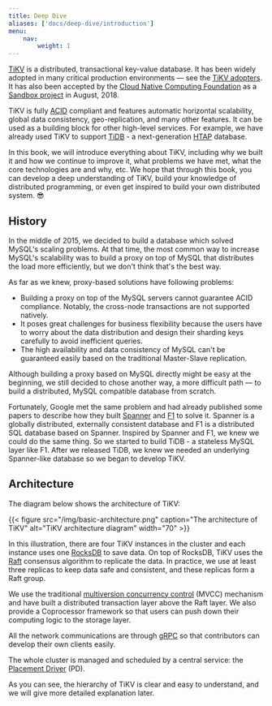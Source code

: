 ```yaml
---
title: Deep Dive
aliases: ['docs/deep-dive/introduction']
menu:
    nav:
        weight: 1
---
```


[TiKV](https://github.com/tikv/tikv) is a distributed, transactional key-value database. It has been widely adopted in many critical production environments &mdash; see the [TiKV adopters](https://github.com/tikv/tikv/blob/master/docs/adopters.md). It has also been accepted by the [Cloud Native Computing Foundation](https://www.cfnc.org) as a [Sandbox project](https://www.cncf.io/blog/2018/08/28/cncf-to-host-tikv-in-the-sandbox/) in August, 2018.

TiKV is fully [ACID](https://en.wikipedia.org/wiki/ACID_(computer_science)) compliant and features automatic horizontal scalability, global data consistency, geo-replication, and many other features. It can be used as a building block for other high-level services. For example, we have already used TiKV to support [TiDB](https://github.com/pingcap/tidb) - a next-generation [HTAP](https://en.wikipedia.org/wiki/Hybrid_transactional/analytical_processing_(HTAP)) database.

In this book, we will introduce everything about TiKV, including why we built it and how we continue to improve it, what problems we have met, what the core technologies are and why, etc. We hope that through this book, you can develop a deep understanding of TiKV, build your knowledge of distributed programming, or even get inspired to build your own distributed system. 😎

## History

In the middle of 2015, we decided to build a database which solved MySQL's scaling problems. At that time, the most common way to increase MySQL's scalability was to build a proxy on top of MySQL that distributes the load more efficiently, but we don't think that's the best way.

As far as we knew, proxy-based solutions have following problems:

+ Building a proxy on top of the MySQL servers cannot guarantee ACID compliance. Notably, the cross-node transactions are not supported natively.
+ It poses great challenges for business flexibility because the users have to worry about the data distribution and design their sharding keys carefully to avoid inefficient queries.
+ The high availability and data consistency of MySQL can't be guaranteed easily based on the traditional Master-Slave replication.

Although building a proxy based on MySQL directly might be easy at the beginning, we still decided to chose another way, a more difficult path &mdash; to build a distributed, MySQL compatible database from scratch.

Fortunately, Google met the same problem and had already published some papers to describe how they built [Spanner](http://static.googleusercontent.com/media/research.google.com/en//archive/spanner-osdi2012.pdf) and [F1](https://storage.googleapis.com/pub-tools-public-publication-data/pdf/41344.pdf) to solve it. Spanner is a globally distributed, externally consistent database and F1 is a distributed SQL database based on Spanner. Inspired by Spanner and F1, we knew we could do the same thing. So we started to build TiDB - a stateless MySQL layer like F1. After we released TiDB, we knew we needed an underlying Spanner-like database so we began to develop TiKV.

## Architecture

The diagram below shows the architecture of TiKV:

{{< figure
    src="/img/basic-architecture.png"
    caption="The architecture of TiKV"
    alt="TiKV architecture diagram"
    width="70" >}}

In this illustration, there are four TiKV instances in the cluster and each instance uses one [RocksDB](https://github.com/facebook/rocksdb) to save data. On top of RocksDB, TiKV uses the [Raft](https://raft.github.io/) consensus algorithm to replicate the data. In practice, we use at least three replicas to keep data safe and consistent, and these replicas form a Raft group.

We use the traditional [multiversion concurrency control](https://en.wikipedia.org/wiki/Multiversion_concurrency_control) (MVCC) mechanism and have built a distributed transaction layer above the Raft layer. We also provide a Coprocessor framework so that users can push down their computing logic to the storage layer.

All the network communications are through [gRPC](https://grpc.io/) so that contributors can develop their own clients easily.

The whole cluster is managed and scheduled by a central service: the [Placement Driver](https://github.com/pingcap/pd) (PD).

As you can see, the hierarchy of TiKV is clear and easy to understand, and we will give more detailed explanation later.
